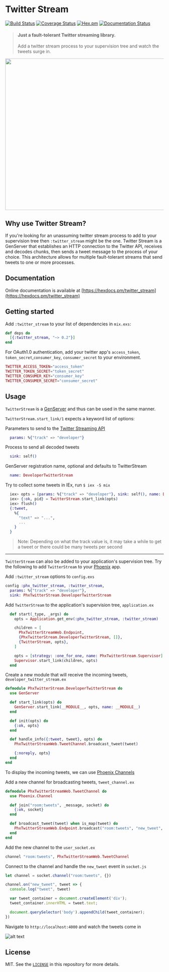 # Twitter Stream

[![Build Status](https://travis-ci.com/thekeele/twitter_stream.svg?branch=master)](https://travis-ci.com/thekeele/twitter_stream) [![Coverage Status](https://coveralls.io/repos/github/thekeele/twitter_stream/badge.svg?branch=master)](https://coveralls.io/github/thekeele/twitter_stream?branch=master) [![Hex.pm](https://img.shields.io/hexpm/v/twitter_stream.svg)](https://hex.pm/packages/twitter_stream) [![Documentation Status](https://img.shields.io/badge/docs-hexdocs-blue.svg)](http://hexdocs.pm/twitter_stream)

> #### Just a fault-tolerant Twitter streaming library.
> Add a twitter stream process to your supervision tree and watch the tweets surge in.

<img src="https://thumbs.gfycat.com/CarefulOrderlyKarakul-max-1mb.gif" width="640" height="480" />

## Why use Twitter Stream?

If you're looking for an unassuming twitter stream process to add to your supervision tree then `:twitter_stream` might be the one. Twitter Stream is a GenServer that establishes an HTTP connection to the Twitter API, receives and decodes chunks, then sends a tweet message to the process of your choice. This architecture allows for multiple fault-tolerant streams that send tweets to one or more processes.

## Documentation

Online documentation is available at [https://hexdocs.pm/twitter_stream](https://hexdocs.pm/twitter_stream)

## Getting started

Add `:twitter_stream` to your list of dependencies in `mix.exs`:

```elixir
def deps do
  [{:twitter_stream, "~> 0.2"}]
end
```

For OAuth1.0 authentication, add your twitter app's `access_token`, `token_secret`,`consumer_key`, `consumer_secret` to your environment.

```elixir
TWITTER_ACCESS_TOKEN="access_token"
TWITTER_TOKEN_SECRET="token_secret"
TWITTER_CONSUMER_KEY="consumer_key"
TWITTER_CONSUMER_SECRET="consumer_secret"
```

## Usage

`TwitterStream` is a [GenServer](https://hexdocs.pm/elixir/GenServer.html) and thus can be used in the same manner.

`TwitterStream.start_link/1` expects a keyword list of options:

Parameters to send to the [Twitter Streaming API](https://developer.twitter.com/en/docs/tweets/filter-realtime/api-reference/post-statuses-filter)
```elixir
  params: %{"track" => "developer"}
```

Process to send all decoded tweets
```elixir
  sink: self()
```

GenServer registration name, optional and defaults to TwitterStream
```elixir
  name: DeveloperTwitterStream
```

Try to collect some tweets in IEx, run `$ iex -S mix`
```elixir
  iex> opts = [params: %{"track" => "developer"}, sink: self(), name: DeveloperTwitterStream]
  iex> {:ok, pid} = TwitterStream.start_link(opts)
  iex> flush()
  {:tweet,
    %{
      "text" => "...",
      ...
    }
  }
```
> Note: Depending on what the track value is, it may take a while to get a tweet or there could be many tweets per second

<hr />

`TwitterStream` can also be added to your application's supervision tree. Try the following to add `TwitterStream` to your [Phoenix](https://phoenixframework.org) app.

Add `:twitter_stream` options to `config.exs`
```elixir
config :phx_twitter_stream, :twitter_stream,
  params: %{"track" => "developer"},
  sink: PhxTwitterStream.DeveloperTwitterStream
```

Add `TwitterStream` to the application's supervision tree, `application.ex`
```elixir
  def start(_type, _args) do
    opts = Application.get_env(:phx_twitter_stream, :twitter_stream)

    children = [
      PhxTwitterStreamWeb.Endpoint,
      {PhxTwitterStream.DeveloperTwitterStream, []},
      {TwitterStream, opts},
    ]

    opts = [strategy: :one_for_one, name: PhxTwitterStream.Supervisor]
    Supervisor.start_link(children, opts)
  end
```

Create a new module that will receive the incoming tweets, `developer_twitter_stream.ex`
```elixir
defmodule PhxTwitterStream.DeveloperTwitterStream do
  use GenServer

  def start_link(opts) do
    GenServer.start_link(__MODULE__, opts, name: __MODULE__)
  end

  def init(opts) do
    {:ok, opts}
  end

  def handle_info({:tweet, tweet}, opts) do
    PhxTwitterStreamWeb.TweetChannel.broadcast_tweet(tweet)

    {:noreply, opts}
  end
end
```

To display the incoming tweets, we can use [Phoenix Channels](https://hexdocs.pm/phoenix/channels.html)

Add a new channel for broadcasting tweets, `tweet_channel.ex`
```elixir
defmodule PhxTwitterStreamWeb.TweetChannel do
  use Phoenix.Channel

  def join("room:tweets", _message, socket) do
    {:ok, socket}
  end

  def broadcast_tweet(tweet) when is_map(tweet) do
    PhxTwitterStreamWeb.Endpoint.broadcast("room:tweets", "new_tweet", tweet)
  end
end
```

Add the new channel to the `user_socket.ex`
```elixir
channel "room:tweets", PhxTwitterStreamWeb.TweetChannel
```

Connect to the channel and handle the `new_tweet` event in `socket.js`
```javascript
let channel = socket.channel("room:tweets", {})

channel.on("new_tweet", tweet => {
  console.log("tweet", tweet)

  var tweet_container = document.createElement('div');
  tweet_container.innerHTML = tweet.text;

  document.querySelector('body').appendChild(tweet_container);
})
```

Navigate to `http://localhost:4000` and watch the tweets come in

![alt text](https://i.imgur.com/SVptwv7.png)

## License

MIT. See the [`LICENSE`](https://github.com/thekeele/twitter_stream/blob/master/LICENSE) in this repository for more details.

